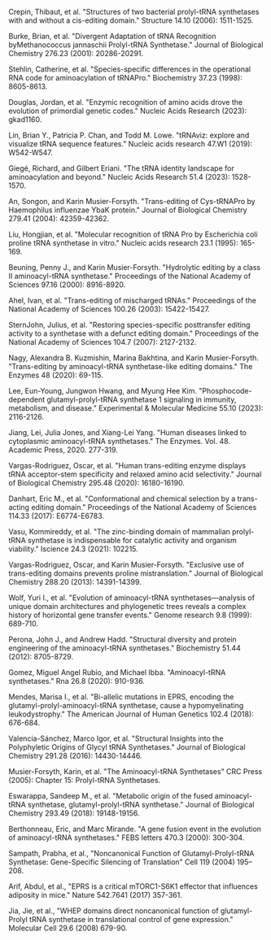 Crepin, Thibaut, et al. "Structures of two bacterial prolyl-tRNA synthetases with and without a cis-editing domain." Structure 14.10 (2006): 1511-1525.

Burke, Brian, et al. "Divergent Adaptation of tRNA Recognition byMethanococcus jannaschii Prolyl-tRNA Synthetase." Journal of Biological Chemistry 276.23 (2001): 20286-20291.

Stehlin, Catherine, et al. "Species-specific differences in the operational RNA code for aminoacylation of tRNAPro." Biochemistry 37.23 (1998): 8605-8613.

Douglas, Jordan, et al. "Enzymic recognition of amino acids drove the evolution of primordial genetic codes." Nucleic Acids Research (2023): gkad1160.

Lin, Brian Y., Patricia P. Chan, and Todd M. Lowe. "tRNAviz: explore and visualize tRNA sequence features." Nucleic acids research 47.W1 (2019): W542-W547.

Giegé, Richard, and Gilbert Eriani. "The tRNA identity landscape for aminoacylation and beyond." Nucleic Acids Research 51.4 (2023): 1528-1570.

An, Songon, and Karin Musier-Forsyth. "Trans-editing of Cys-tRNAPro by Haemophilus influenzae YbaK protein." Journal of Biological Chemistry 279.41 (2004): 42359-42362.

Liu, Hongjian, et al. "Molecular recognition of tRNA Pro by Escherichia coli proline tRNA synthetase in vitro." Nucleic acids research 23.1 (1995): 165-169.

Beuning, Penny J., and Karin Musier-Forsyth. "Hydrolytic editing by a class II aminoacyl-tRNA synthetase." Proceedings of the National Academy of Sciences 97.16 (2000): 8916-8920.

Ahel, Ivan, et al. "Trans-editing of mischarged tRNAs." Proceedings of the National Academy of Sciences 100.26 (2003): 15422-15427.

SternJohn, Julius, et al. "Restoring species-specific posttransfer editing activity to a synthetase with a defunct editing domain." Proceedings of the National Academy of Sciences 104.7 (2007): 2127-2132.

Nagy, Alexandra B. Kuzmishin, Marina Bakhtina, and Karin Musier-Forsyth. "Trans-editing by aminoacyl-tRNA synthetase-like editing domains." The Enzymes 48 (2020): 69-115.

Lee, Eun-Young, Jungwon Hwang, and Myung Hee Kim. "Phosphocode-dependent glutamyl-prolyl-tRNA synthetase 1 signaling in immunity, metabolism, and disease." Experimental & Molecular Medicine 55.10 (2023): 2116-2126.

Jiang, Lei, Julia Jones, and Xiang-Lei Yang. "Human diseases linked to cytoplasmic aminoacyl-tRNA synthetases." The Enzymes. Vol. 48. Academic Press, 2020. 277-319.

Vargas-Rodriguez, Oscar, et al. "Human trans-editing enzyme displays tRNA acceptor-stem specificity and relaxed amino acid selectivity." Journal of Biological Chemistry 295.48 (2020): 16180-16190.

Danhart, Eric M., et al. "Conformational and chemical selection by a trans-acting editing domain." Proceedings of the National Academy of Sciences 114.33 (2017): E6774-E6783.




Vasu, Kommireddy, et al. "The zinc-binding domain of mammalian prolyl-tRNA synthetase is indispensable for catalytic activity and organism viability." Iscience 24.3 (2021): 102215.



Vargas-Rodriguez, Oscar, and Karin Musier-Forsyth. "Exclusive use of trans-editing domains prevents proline mistranslation." Journal of Biological Chemistry 288.20 (2013): 14391-14399.




Wolf, Yuri I., et al. "Evolution of aminoacyl-tRNA synthetases—analysis of unique domain architectures and phylogenetic trees reveals a complex history of horizontal gene transfer events." Genome research 9.8 (1999): 689-710.



Perona, John J., and Andrew Hadd. "Structural diversity and protein engineering of the aminoacyl-tRNA synthetases." Biochemistry 51.44 (2012): 8705-8729.



Gomez, Miguel Angel Rubio, and Michael Ibba. "Aminoacyl-tRNA synthetases." Rna 26.8 (2020): 910-936.


Mendes, Marisa I., et al. "Bi-allelic mutations in EPRS, encoding the glutamyl-prolyl-aminoacyl-tRNA synthetase, cause a hypomyelinating leukodystrophy." The American Journal of Human Genetics 102.4 (2018): 676-684.


Valencia-Sánchez, Marco Igor, et al. "Structural Insights into the Polyphyletic Origins of Glycyl tRNA Synthetases." Journal of Biological Chemistry 291.28 (2016): 14430-14446.




Musier-Forsyth, Karin,  et al. "The Aminoacyl-tRNA Synthetases" CRC Press (2005): Chapter 15: Prolyl-tRNA Synthetases.




Eswarappa, Sandeep M., et al. "Metabolic origin of the fused aminoacyl-tRNA synthetase, glutamyl-prolyl-tRNA synthetase." Journal of Biological Chemistry 293.49 (2018): 19148-19156.



Berthonneau, Eric, and Marc Mirande. "A gene fusion event in the evolution of aminoacyl-tRNA synthetases." FEBS letters 470.3 (2000): 300-304.


Sampath, Prabha, et al., "Noncanonical Function of Glutamyl-Prolyl-tRNA Synthetase: Gene-Specific Silencing of Translation" Cell 119 (2004) 195–208.



Arif, Abdul, et al., "EPRS is a critical mTORC1-S6K1 effector that influences adiposity in mice." Nature 542.7641 (2017) 357-361.



Jia, Jie, et al., "WHEP domains direct noncanonical function of glutamyl-Prolyl tRNA synthetase in translational control of gene expression." Molecular Cell 29.6 (2008) 679-90.


